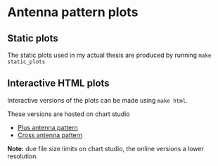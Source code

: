 # Antenna pattern plots

## Static plots

The static plots used in my actual thesis are produced by running `make static_plots`

## Interactive HTML plots

Interactive versions of the plots can be made using `make html`.

These versions are hosted on chart studio

* [Plus antenna pattern](https://plotly.com/~michael.j.williams/21/)
* [Cross antenna pattern](https://plotly.com/~michael.j.williams/23/)

**Note:** due file size limits on chart studio, the online versions a lower resolution.
